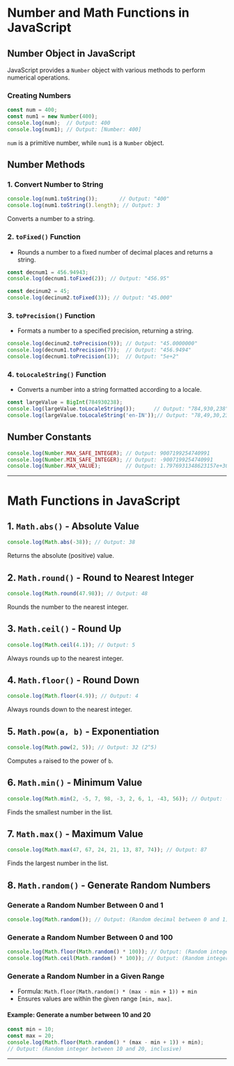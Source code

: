 # Number and Math Functions in JavaScript

## Number Object in JavaScript
JavaScript provides a `Number` object with various methods to perform numerical operations.

### Creating Numbers
```javascript
const num = 400;
const num1 = new Number(400);
console.log(num);  // Output: 400
console.log(num1); // Output: [Number: 400]
```
`num` is a primitive number, while `num1` is a `Number` object.

## Number Methods

### 1. Convert Number to String
```javascript
console.log(num1.toString());       // Output: "400"
console.log(num1.toString().length); // Output: 3
```
Converts a number to a string.

### 2. `toFixed()` Function
- Rounds a number to a fixed number of decimal places and returns a string.
```javascript
const decnum1 = 456.94943;
console.log(decnum1.toFixed(2)); // Output: "456.95"

const decinum2 = 45;
console.log(decinum2.toFixed(3)); // Output: "45.000"
```

### 3. `toPrecision()` Function
- Formats a number to a specified precision, returning a string.
```javascript
console.log(decinum2.toPrecision(9)); // Output: "45.0000000"
console.log(decnum1.toPrecision(7));  // Output: "456.9494"
console.log(decnum1.toPrecision(1));  // Output: "5e+2"
```

### 4. `toLocaleString()` Function
- Converts a number into a string formatted according to a locale.
```javascript
const largeValue = BigInt(784930238);
console.log(largeValue.toLocaleString());      // Output: "784,930,238"
console.log(largeValue.toLocaleString('en-IN'));// Output: "78,49,30,238"
```

## Number Constants
```javascript
console.log(Number.MAX_SAFE_INTEGER); // Output: 9007199254740991
console.log(Number.MIN_SAFE_INTEGER); // Output: -9007199254740991
console.log(Number.MAX_VALUE);        // Output: 1.7976931348623157e+308
```

---

# Math Functions in JavaScript

## 1. `Math.abs()` - Absolute Value
```javascript
console.log(Math.abs(-38)); // Output: 38
```
Returns the absolute (positive) value.

## 2. `Math.round()` - Round to Nearest Integer
```javascript
console.log(Math.round(47.98)); // Output: 48
```
Rounds the number to the nearest integer.

## 3. `Math.ceil()` - Round Up
```javascript
console.log(Math.ceil(4.1)); // Output: 5
```
Always rounds up to the nearest integer.

## 4. `Math.floor()` - Round Down
```javascript
console.log(Math.floor(4.9)); // Output: 4
```
Always rounds down to the nearest integer.

## 5. `Math.pow(a, b)` - Exponentiation
```javascript
console.log(Math.pow(2, 5)); // Output: 32 (2^5)
```
Computes `a` raised to the power of `b`.

## 6. `Math.min()` - Minimum Value
```javascript
console.log(Math.min(2, -5, 7, 98, -3, 2, 6, 1, -43, 56)); // Output: -43
```
Finds the smallest number in the list.

## 7. `Math.max()` - Maximum Value
```javascript
console.log(Math.max(47, 67, 24, 21, 13, 87, 74)); // Output: 87
```
Finds the largest number in the list.

## 8. `Math.random()` - Generate Random Numbers

### Generate a Random Number Between 0 and 1
```javascript
console.log(Math.random()); // Output: (Random decimal between 0 and 1)
```

### Generate a Random Number Between 0 and 100
```javascript
console.log(Math.floor(Math.random() * 100)); // Output: (Random integer from 0 to 99)
console.log(Math.ceil(Math.random() * 100)); // Output: (Random integer from 1 to 100)
```

### Generate a Random Number in a Given Range
- Formula: `Math.floor(Math.random() * (max - min + 1)) + min`
- Ensures values are within the given range `[min, max]`.

#### Example: Generate a number between 10 and 20
```javascript
const min = 10;
const max = 20;
console.log(Math.floor(Math.random() * (max - min + 1)) + min);
// Output: (Random integer between 10 and 20, inclusive)
```

---

